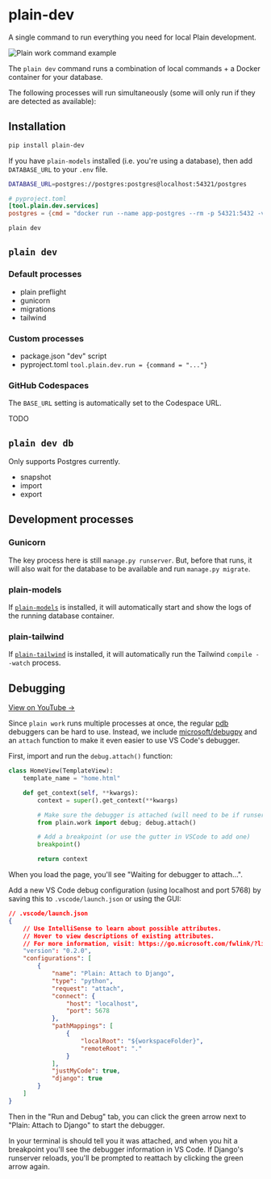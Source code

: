 # plain-dev

A single command to run everything you need for local Plain development.

![Plain work command example](https://user-images.githubusercontent.com/649496/176533533-cfd44dc5-afe5-42af-8b5d-33a9fa23f8d9.gif)

The `plain dev` command runs a combination of local commands + a Docker container for your database.

The following processes will run simultaneously (some will only run if they are detected as available):

<!-- - [`manage.py runserver` (and migrations)](#runserver)
- [`plain-models start --logs`](#plain-models)
- [`plain-tailwind compile --watch`](#plain-tailwind)
- [`npm run watch`](#package-json)
- [`stripe listen --forward-to`](#stripe)
- [`ngrok http --subdomain`](#ngrok)

It also comes with [debugging](#debugging) tools to make local debugging easier with VS Code. -->

## Installation

```sh
pip install plain-dev
```

If you have `plain-models` installed (i.e. you're using a database),
then add `DATABASE_URL` to your `.env` file.

```sh
DATABASE_URL=postgres://postgres:postgres@localhost:54321/postgres
```

```toml
# pyproject.toml
[tool.plain.dev.services]
postgres = {cmd = "docker run --name app-postgres --rm -p 54321:5432 -v $(pwd)/.plain/dev/pgdata:/var/lib/postgresql/data -e POSTGRES_PASSWORD=postgres postgres:15 postgres"}
```

```sh
plain dev
```

## `plain dev`

### Default processes

- plain preflight
- gunicorn
- migrations
- tailwind

### Custom processes

- package.json "dev" script
- pyproject.toml `tool.plain.dev.run = {command = "..."}`

### GitHub Codespaces

The `BASE_URL` setting is automatically set to the Codespace URL.

TODO

## `plain dev db`

Only supports Postgres currently.

- snapshot
- import
- export


## Development processes

### Gunicorn

The key process here is still `manage.py runserver`.
But, before that runs, it will also wait for the database to be available and run `manage.py migrate`.

### plain-models

If [`plain-models`](https://github.com/plainpackages/plain-models) is installed, it will automatically start and show the logs of the running database container.

### plain-tailwind

If [`plain-tailwind`](https://github.com/plainpackages/plain-tailwind) is installed, it will automatically run the Tailwind `compile --watch` process.

## Debugging

[View on YouTube →](https://www.youtube.com/watch?v=pG0KaJSVyBw)

Since `plain work` runs multiple processes at once, the regular [pdb](https://docs.python.org/3/library/pdb.html) debuggers can be hard to use.
Instead, we include [microsoft/debugpy](https://github.com/microsoft/debugpy) and an `attach` function to make it even easier to use VS Code's debugger.

First, import and run the `debug.attach()` function:

```python
class HomeView(TemplateView):
    template_name = "home.html"

    def get_context(self, **kwargs):
        context = super().get_context(**kwargs)

        # Make sure the debugger is attached (will need to be if runserver reloads)
        from plain.work import debug; debug.attach()

        # Add a breakpoint (or use the gutter in VSCode to add one)
        breakpoint()

        return context
```

When you load the page, you'll see "Waiting for debugger to attach...".

Add a new VS Code debug configuration (using localhost and port 5768) by saving this to `.vscode/launch.json` or using the GUI:

```json
// .vscode/launch.json
{
    // Use IntelliSense to learn about possible attributes.
    // Hover to view descriptions of existing attributes.
    // For more information, visit: https://go.microsoft.com/fwlink/?linkid=830387
    "version": "0.2.0",
    "configurations": [
        {
            "name": "Plain: Attach to Django",
            "type": "python",
            "request": "attach",
            "connect": {
                "host": "localhost",
                "port": 5678
            },
            "pathMappings": [
                {
                    "localRoot": "${workspaceFolder}",
                    "remoteRoot": "."
                }
            ],
            "justMyCode": true,
            "django": true
        }
    ]
}
```

Then in the "Run and Debug" tab, you can click the green arrow next to "Plain: Attach to Django" to start the debugger.

In your terminal is should tell you it was attached, and when you hit a breakpoint you'll see the debugger information in VS Code.
If Django's runserver reloads, you'll be prompted to reattach by clicking the green arrow again.
